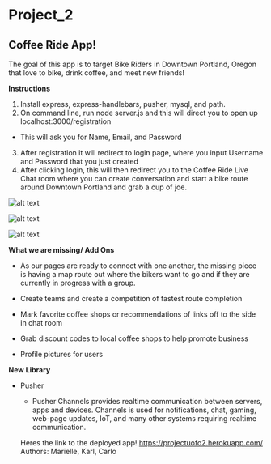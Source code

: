 # Project_2 

## Coffee Ride App! 

The goal of this app is to target Bike Riders in Downtown Portland, Oregon that love to bike, drink coffee, and meet new friends! 

**Instructions** 
 1. Install express, express-handlebars, pusher, mysql, and path. 
 2. On command line, run node server.js and this will direct you to open up localhost:3000/registration 
  * This will ask you for Name, Email, and Password
 3. After registration it will redirect to login page, where you input Username and Password that you just created 
 4. After clicking login, this will then redirect you to the Coffee Ride Live Chat room where you can create conversation and start a bike route around Downtown Portland and grab a cup of joe. 

![alt text](./styles/images/registrationPhoto.png "Registration Page")

![alt text](./styles/images/loginScreenshot.png "Login Page")

![alt text](./styles/images/liveChat.png "Live Chat Room")

**What we are missing/ Add Ons**
- As our pages are ready to connect with one another, the missing piece is having a map route out where the bikers want to go and if they are currently in progress with a group. 

- Create teams and create a competition of fastest route completion

- Mark favorite coffee shops or recommendations of links off to the side in chat room

- Grab discount codes to local coffee shops to help promote business 

- Profile pictures for users 

**New Library**
* Pusher 
  - Pusher Channels provides realtime communication between servers, apps and devices. Channels is used for notifications, chat, gaming, web-page updates, IoT, and many other systems requiring realtime communication.

  
  Heres the link to the deployed app! https://projectuofo2.herokuapp.com/
  Authors: Marielle, Karl, Carlo
